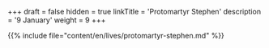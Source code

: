 +++
draft = false
hidden = true
linkTitle = 'Protomartyr Stephen'
description = '9 January'
weight = 9
+++

{{% include file="content/en/lives/protomartyr-stephen.md" %}}
